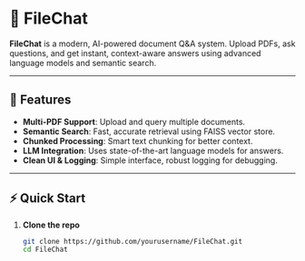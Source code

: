 # 📁 FileChat

**FileChat** is a modern, AI-powered document Q&A system. Upload PDFs, ask questions, and get instant, context-aware answers using advanced language models and semantic search.

---

## 🚀 Features

- **Multi-PDF Support**: Upload and query multiple documents.
- **Semantic Search**: Fast, accurate retrieval using FAISS vector store.
- **Chunked Processing**: Smart text chunking for better context.
- **LLM Integration**: Uses state-of-the-art language models for answers.
- **Clean UI & Logging**: Simple interface, robust logging for debugging.

---

## ⚡ Quick Start

1. **Clone the repo**

   ```bash
   git clone https://github.com/yourusername/FileChat.git
   cd FileChat
